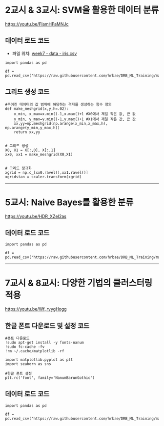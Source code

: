 # 2교시 & 3교시: SVM을 활용한 데이터 분류

https://youtu.be/FIamHFaMNJc



## 데이터 로드 코드

* 파일 위치: [week7 - data - iris.csv](https://github.com/hrbae/DRB_ML_Training/blob/main/2022/week7/data/iris.csv)

```{.py}
import pandas as pd

df = pd.read_csv('https://raw.githubusercontent.com/hrbae/DRB_ML_Training/main/2022/week7/data/iris.csv')
```



## 그리드 생성 코드

```{.py}
#주어진 데이터의 값 범위에 해당하는 격자를 생성하는 함수 정의
def make_meshgrid(x,y,h=.02):
    x_min, x_max=x.min()-1,x.max()+1 #X0에서 제일 작은 값, 큰 값
    y_min, y_max=y.min()-1,y.max()+1 #X1에서 제일 작은 값, 큰 값
    xx,yy=np.meshgrid(np.arange(x_min,x_max,h), np.arange(y_min,y_max,h))
    return xx,yy
    
    
# 그리드 생성
X0, X1 = X[:,0], X[:,1]
xx0, xx1 = make_meshgrid(X0,X1)
    
    
# 그리드 정규화
xgrid = np.c_[xx0.ravel(),xx1.ravel()]
xgridstan = scaler.transform(xgrid)
```



------



# 5교시: Naive Bayes를 활용한 분류

https://youtu.be/HDR_XZeI2as



## 데이터 로드 코드

```{.py}
import pandas as pd

df = pd.read_csv('https://raw.githubusercontent.com/hrbae/DRB_ML_Training/main/2022/week7/data/titanic.csv')
```



------



# 7교시 & 8교시: 다양한 기법의 클러스터링 적용

https://youtu.be/Wf_rvygHogg



## 한글 폰트 다운로드 및 설정 코드

```{.py}
#폰트 다운로드
!sudo apt-get install -y fonts-nanum
!sudo fc-cache -fv
!rm ~/.cache/matplotlib -rf
```

```{.py}
import matplotlib.pyplot as plt
import seaborn as sns

#한글 폰트 설정
plt.rc('font', family='NanumBarunGothic')
```





## 데이터 로드 코드

```{.py}
import pandas as pd

df = pd.read_csv('https://raw.githubusercontent.com/hrbae/DRB_ML_Training/main/2022/week7/data/public%20utilites.csv')
```


